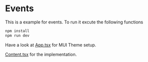 # Events
This is a example for events.
To run it excute the following functions
```bash
npm install
npm run dev
```

Have a look at [App.tsx](src/App.tsx) for MUI Theme setup.

[Content.tsx](src/Content.tsx) for the implementation.